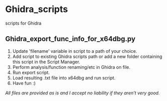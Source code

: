 # Ghidra_scripts
 scripts for Ghidra


## Ghidra_export_func_info_for_x64dbg.py
1. Update 'filename' variable in script to a path of your choice.
2. Add script to existing Ghidra scripts path or add a new folder containing this script in the Script Manager.
3. Perform analysis/function renaming/etc in Ghidra on file.
4. Run export script.
5. Load resulting .txt file into x64dbg and run script.
6. Have fun :)





*All files are provided as is and I accept no liability if they aren't very good.*